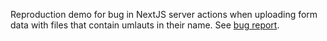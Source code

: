 Reproduction demo for bug in NextJS server actions when uploading form data with files that contain umlauts in their name.
See [bug report](https://github.com/vercel/next.js/issues/70147).
